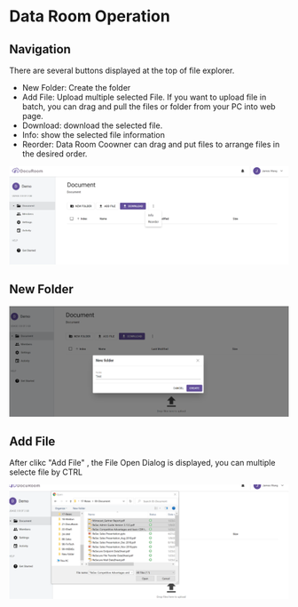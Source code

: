 # Data Room Operation

## Navigation

There are several buttons displayed at the top of file explorer.

* New Folder: Create the folder
* Add File: Upload multiple selected File. If you want to upload file in batch, you can drag and pull the files or folder from your PC into web page.
* Download: download the selected file.
* Info: show the selected file information
* Reorder: Data Room Coowner can drag and put files to arrange files in the desired order.

![](.gitbook/assets/image%20%287%29.png)

## New Folder

![](.gitbook/assets/image%20%288%29.png)

## Add File

After clikc "Add File" , the File Open Dialog is displayed, you can multiple selecte file by CTRL

![](.gitbook/assets/image%20%2811%29.png)



